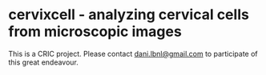 # cervixcell - analyzing cervical cells from microscopic images

This is a CRIC project. Please contact dani.lbnl@gmail.com to participate of this great endeavour.
